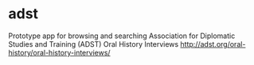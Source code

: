 # adst
Prototype app for browsing and searching Association for Diplomatic Studies and Training (ADST) Oral History Interviews http://adst.org/oral-history/oral-history-interviews/
